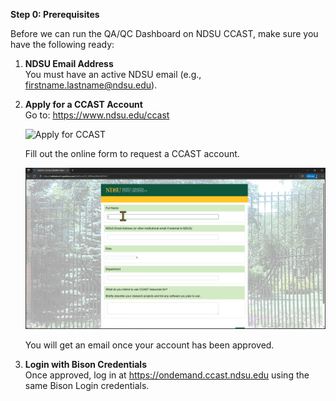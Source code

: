 **Step 0: Prerequisites**

Before we can run the QA/QC Dashboard on NDSU CCAST, make sure you have the following ready:

1. **NDSU Email Address**  
   You must have an active NDSU email (e.g., firstname.lastname@ndsu.edu).

2. **Apply for a CCAST Account**  
   Go to: <a href="https://www.ndsu.edu/ccast" target="_blank">https://www.ndsu.edu/ccast</a>

   ![Apply for CCAST](assets/1-Apply%20for%20CCAST.gif)

   Fill out the online form to request a CCAST account.

   ![Online Form](assets/2-Online%20form.gif)

   You will get an email once your account has been approved.

3. **Login with Bison Credentials**  
   Once approved, log in at <a href="https://ondemand.ccast.ndsu.edu" target="_blank">https://ondemand.ccast.ndsu.edu</a> using the same Bison Login credentials.

</div>
